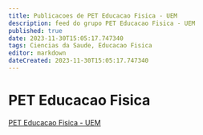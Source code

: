 ```yaml
---
title: Publicacoes de PET Educacao Fisica - UEM 
description: feed do grupo PET Educacao Fisica - UEM
published: true
date: 2023-11-30T15:05:17.747340
tags: Ciencias da Saude, Educacao Fisica
editor: markdown
dateCreated: 2023-11-30T15:05:17.747340
---
```


# PET Educacao Fisica
[PET Educacao Fisica - UEM](/grupo/252PETEducacaoFisicaUEM)